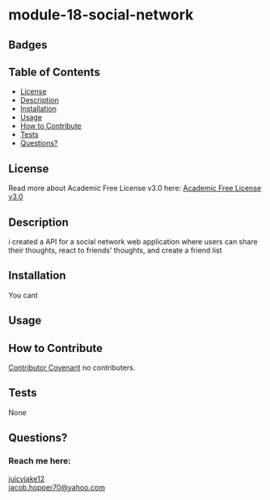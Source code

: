 # module-18-social-network

  ## Badges
 
 
  ## Table of Contents

  * [License](#license)
  * [Description](#description)
  * [Installation](#installation)
  * [Usage](#usage)
  * [How to Contribute](#how-to-contribute)
  * [Tests](#tests)
  * [Questions?](#questions)
  
  ## License
  Read more about Academic Free License v3.0 here:
  [Academic Free License v3.0](https://opensource.org/licenses/AFL-3.0)
  
  ## Description
 i created a API for a social network web application where users can share their thoughts, react to friends’ thoughts, and create a friend list
 
  ## Installation
  You cant
  
  ## Usage

  
  ## How to Contribute
  [Contributor Covenant](https://www.contributor-covenant.org/) 
  no contributers.
 
  ## Tests
  None
  
  ## Questions?

  ### Reach me here: 
  [juicyjake12](https://github.com/juicyjake12)  
  jacob.hopper70@yahoo.com
